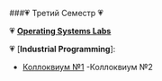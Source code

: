###💗 Третий Семестр 💗

💗 [**Operating Systems Labs**](https://github.com/LizaPyalova/Operation_Systems)

💗 [**Industrial Programming**]:
- [Коллоквиум №1](https://github.com/LizaPyalova/kollokVIUM)
-Коллоквиум №2


